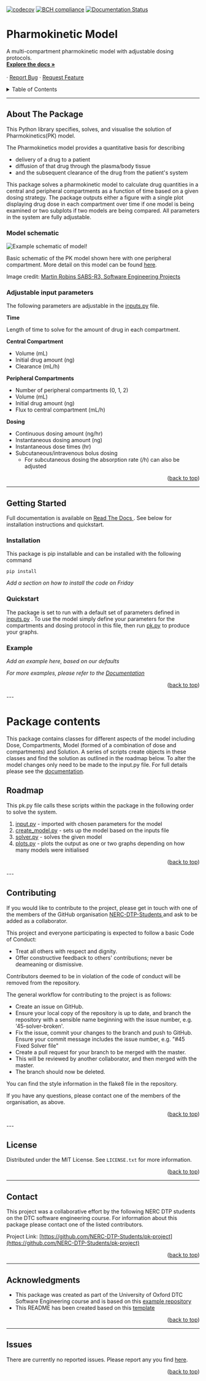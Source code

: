 [![codecov](https://codecov.io/gh/NERC-DTP-Students/pk-project/branch/master/graph/badge.svg?token=BHAWWQXNQP)](https://codecov.io/gh/NERC-DTP-Students/pk-project)
[![BCH compliance](https://bettercodehub.com/edge/badge/kyubird/pk-project?branch=master)](https://bettercodehub.com/)
[![Documentation Status](https://readthedocs.org/projects/pharmokinetic-model/badge/?version=latest)](https://pharmokinetic-model.readthedocs.io/en/latest/?badge=latest)
<div id="top"></div>




 

# Pharmokinetic Model

<p>
    A multi-compartment pharmokinetic model with adjustable dosing protocols.
    <br />
    <a href="https://github.com/NERC-DTP-Students/pk-project"><strong>Explore the docs »</strong></a>
    <br />
    <br />
    ·
    <a href="https://github.com/NERC-DTP-Students/pk-project/issues">Report Bug</a>
    ·
    <a href="https://github.com/NERC-DTP-Students/pk-project/issues">Request Feature</a>
  </p>
</div>



<!-- TABLE OF CONTENTS alter this when readme is finalised -->
<details>
  <summary>Table of Contents</summary>
  <ol>
    <li>
      <a href="#about-the-package">About The Package</a>
    </li>
    <li>
      <a href="#getting-started">Getting Started</a>
      <ul>
        <li><a href="#installation">Installation</a></li>
        <li><a href="#quickstart">Quickstart</a></li>
        <li><a href="#Example">Example</a></li>
      </ul>
    </li>
    <li><a href="#package-contents">Package Contents</a></li>
    <ul>
        <li><a href="#roadmap">Roadmap</a></li>
    </ul>
    <li><a href="#contributing">Contributing</a></li> 
    <li><a href="#license">License</a></li>
    <li><a href="#contact">Contact</a></li>
    <li><a href="#acknowledgments">Acknowledgments</a></li>
    <li><a href="#issues">Issues</a></li>
  </ol>
</details>


---
<!-- ABOUT THE PROJECT -->
## About The Package

This Python library specifies, solves, and visualise the solution of Pharmokinetics(PK) model. 

The Pharmokinetics model provides a quantitative basis for describing
- delivery of a drug to a patient
- diffusion of that drug through the plasma/body tissue
- and the subsequent clearance of the drug from the patient's system 

This package solves a pharmokinetic model to calculate drug quantities in a central and peripheral compartments as a function of time based on a given dosing strategy. The package outputs either a figure with a single plot displaying drug dose in each compartment over time if one model is being examined or two subplots if two models are being compared. All parameters in the system are fully adjustable. 

### Model schematic
![Example schematic of model!](pk2.svg)

Basic schematic of the PK model shown here with one peripheral compartment. More detail on this model can be found <a href='https://sabs-r3.github.io/software-engineering-projects/01-introduction/index.html'>here</a>.

Image credit: <a href='https://github.com/SABS-R3/software-engineering-projects'> Martin Robins SABS-R3, Software Engineering Projects </a> 

### Adjustable input parameters
The following parameters are adjustable in the <a href='https://github.com/NERC-DTP-Students/pk-project/tree/master/pkmodel/inputs.py'>inputs.py</a> file.


**Time**

Length of time to solve for the amount of drug in each compartment.

**Central Compartment**
+ Volume (mL)
+ Initial drug amount (ng)
+ Clearance (mL/h)

**Peripheral Compartments**
+ Number of peripheral compartments (0, 1, 2)
+ Volume (mL)
+ Initial drug amount (ng)
+ Flux to central compartment (mL/h)

**Dosing**
+ Continuous dosing amount (ng/hr)
+ Instantaneous dosing amount (ng)
+ Instantaneous dose times (hr)
+ Subcutaneous/intravenous bolus dosing
    + For subcutaneous dosing the absorption rate (/h) can also be adjusted

<p align="right">(<a href="#top">back to top</a>)</p>




---

<!-- GETTING STARTED -->
## Getting Started
Full documentation is available on <a href='https://pharmokinetic-model.readthedocs.io/en/latest/'>Read The Docs </a>. See below for installation instructions and quickstart.
<!-- Installation-->
### Installation
This package is pip installable and can be installed with the following command  

`pip install `

_Add a section on how to install the code on Friday_
   





<!-- USAGE EXAMPLES -->
### Quickstart

The package is set to run with a default set of parameters defined in <a href='https://github.com/NERC-DTP-Students/pk-project/tree/master/pkmodel/inputs.py'>inputs.py</a> . To use the model simply define your parameters for the compartments and dosing protocol in this file, then run <a href='https://github.com/NERC-DTP-Students/pk-project/tree/master/pkmodel/pk.py'>pk.py</a> to produce your graphs.

### Example
_Add an example here, based on our defaults_

_For more examples, please refer to the [Documentation](https://pharmokinetic-model.readthedocs.io/en/latest/)_

<p align="right">(<a href="#top">back to top</a>)</p>
---


# Package contents

This package contains classes for different aspects of the model including Dose, Compartments, Model (formed of a combination of dose and compartments) and Solution. A series of scripts create objects in these classes and find the solution as outlined in the roadmap below. To alter the model changes only need to be made to the input.py file.
For full details please see the <a href='https://pharmokinetic-model.readthedocs.io/en/latest/'>documentation</a>. 

## Roadmap

This pk.py file calls these scripts within the package in the following order to solve the system.
1. <a href='https://github.com/NERC-DTP-Students/pk-project/tree/master/pkmodel/input.py'>input.py</a> - imported with chosen parameters for the model
2. <a href='https://github.com/NERC-DTP-Students/pk-project/tree/master/pkmodel/create_model.py'>create_model.py</a>  - sets up the model based on the inputs file
3. <a href='https://github.com/NERC-DTP-Students/pk-project/tree/master/pkmodel/solver.py'>solver.py</a> - solves the given model
4. <a href='https://github.com/NERC-DTP-Students/pk-project/tree/master/pkmodel/plots.py'>plots.py</a> - plots the output as one or two graphs depending on how many models were initialised



<p align="right">(<a href="#top">back to top</a>)</p>
---

## Contributing

If you would like to contribute to the project, please get in touch with one of the members of the GitHub organisation <a href="https://github.com/NERC-DTP-Students/people">NERC-DTP-Students </a> and ask to be added as a collaborator.

This project and everyone participating is expected to follow a basic Code of Conduct:
+ Treat all others with respect and dignity.
+ Offer constructive feedback to others' contributions; never be deameaning or dismissive.

Contributors deemed to be in violation of the code of conduct will be removed from the repository.

The general workflow for contributing to the project is as follows:
+ Create an issue on GitHub.
+ Ensure your local copy of the repository is up to date, and branch the repository with a sensible name beginning with the issue number, e.g. '45-solver-broken'.
+ Fix the issue, commit your changes to the branch and push to GitHub. Ensure your commit message includes the issue number, e.g. "#45 Fixed Solver file"
+ Create a pull request for your branch to be merged with the master.
+ This will be reviewed by another collaborator, and then merged with the master.
+ The branch should now be deleted.

You can find the style information in the flake8 file in the repository.

If you have any questions, please contact one of the members of the organisation, as above.

<p align="right">(<a href="#top">back to top</a>)</p>
---
<!-- LICENSE -->

## License

Distributed under the MIT License. See `LICENSE.txt` for more information.

<p align="right">(<a href="#top">back to top</a>)</p>

---


<!-- CONTACT -->
## Contact

This project was a collaborative effort by the following NERC DTP students on the DTC software engineering course. For information about this package please contact one of the listed contributors.


Project Link: [https://github.com/NERC-DTP-Students/pk-project](https://github.com/NERC-DTP-Students/pk-project)

<p align="right">(<a href="#top">back to top</a>)</p>

---

<!-- ACKNOWLEDGMENTS -->
## Acknowledgments

* This package was created as part of the University of Oxford DTC Software Engineering course and is based on this <a href='https://github.com/SABS-R3/software-engineering-projects-pk'> example repository </a>
* This README has been created based on this <a href='https://github.com/othneildrew/Best-README-Template/blob/master/BLANK_README.md'> template</a>

<p align="right">(<a href="#top">back to top</a>)</p>


---
<!-- Bugs -->

## Issues

There are currently no reported issues. Please report any you find <a href="https://github.com/NERC-DTP-Students/pk-project/issues">here</a>.



<p align="right">(<a href="#top">back to top</a>)</p>

